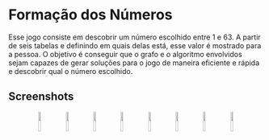 ﻿# Formação dos Números

Esse jogo consiste em descobrir um número escolhido entre 1 e 63. A partir de seis tabelas e definindo em quais delas está, esse valor é mostrado para a pessoa. O objetivo é conseguir que o grafo e o algoritmo envolvidos sejam capazes de gerar soluções para o jogo de maneira eficiente e rápida e descobrir qual o número escolhido.

## Screenshots
<p align="center">
  <img src="https://github.com/jcs-eu/Formation-of-Numbers/blob/master/screenshots/Screenshot_1.png" width="10%" />
  <img src="https://github.com/jcs-eu/Formation-of-Numbers/blob/master/screenshots/Screenshot_2.png" width="10%" />
  <img src="https://github.com/jcs-eu/Formation-of-Numbers/blob/master/screenshots/Screenshot_3.png" width="10%" />
  <img src="https://github.com/jcs-eu/Formation-of-Numbers/blob/master/screenshots/Screenshot_4.png" width="10%" />
  <img src="https://github.com/jcs-eu/Formation-of-Numbers/blob/master/screenshots/Screenshot_5.png" width="10%" />
  <img src="https://github.com/jcs-eu/Formation-of-Numbers/blob/master/screenshots/Screenshot_6.png" width="10%" />
  <img src="https://github.com/jcs-eu/Formation-of-Numbers/blob/master/screenshots/Screenshot_7.png" width="10%" />
  <img src="https://github.com/jcs-eu/Formation-of-Numbers/blob/master/screenshots/Screenshot_8.png" width="10%" />
</p>

